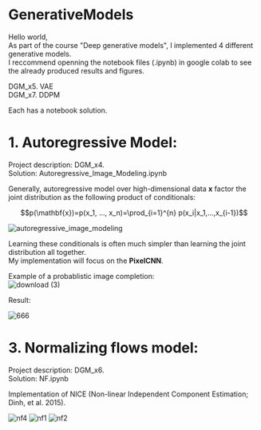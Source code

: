 # GenerativeModels  

Hello world,  
As part of the course "Deep generative models", I implemented 4 different generative models.    
I reccommend openning the notebook files (.ipynb) in google colab to see the already produced results and figures.

DGM_x5. VAE    
DGM_x7. DDPM    

Each has a notebook solution.  
  
  
# 1. Autoregressive Model:    
Project description: DGM_x4.  
Solution: Autoregressive_Image_Modeling.ipynb   
    
   
Generally, autoregressive model over high-dimensional data $\mathbf{x}$ factor the joint distribution as the following product of conditionals:  
  
$$p(\mathbf{x})=p(x_1, ..., x_n)=\prod_{i=1}^{n} p(x_i|x_1,...,x_{i-1})$$     
  
![autoregressive_image_modeling](https://wiki.math.uwaterloo.ca/statwiki/images/thumb/5/5b/xi_img.png/500px-xi_img.png)  

  
Learning these conditionals is often much simpler than learning the joint distribution all together.  
My implementation will focus on the **PixelCNN**.  

Example of a probablistic image completion:    
![download (3)](https://github.com/user-attachments/assets/5a360286-7aeb-46c3-a17e-5e56a9fc0492)     

Result:
            
![666](https://github.com/user-attachments/assets/4e4c417b-6d6e-4b1d-8eaf-e23d54d21e9c)


# 3. Normalizing flows model:    
Project description: DGM_x6.  
Solution: NF.ipynb  

Implementation of NICE (Non-linear Independent Component Estimation; Dinh, et al. 2015).


![nf4](https://github.com/user-attachments/assets/ab838fa6-8fd5-44b4-bfc0-3a8715bab14b)
![nf1](https://github.com/user-attachments/assets/a36b4fcd-ffdc-4883-9dd1-ecfb06841b1a)
![nf2](https://github.com/user-attachments/assets/81b9288b-dd3c-49d1-bc0c-4e4a12eed22e)


   
